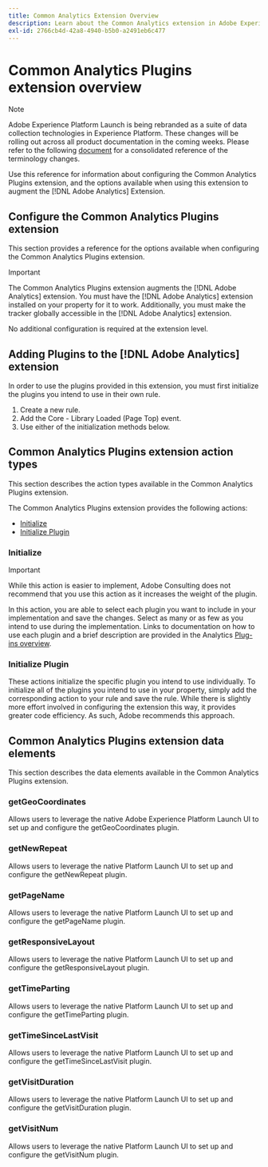 ```yaml
---
title: Common Analytics Extension Overview
description: Learn about the Common Analytics extension in Adobe Experience Platform Launch.
exl-id: 2766cb4d-42a8-4940-b5b0-a2491eb6c477
---
```

# Common Analytics Plugins extension overview

>[!NOTE]
>
>Adobe Experience Platform Launch is being rebranded as a suite of data collection technologies in Experience Platform. These changes will be rolling out across all product documentation in the coming weeks. Please refer to the following [document](../../../launch-term-updates.md) for a consolidated reference of the terminology changes.

Use this reference for information about configuring the Common Analytics Plugins extension, and the options available when using this extension to augment the [!DNL Adobe Analytics] Extension.

## Configure the Common Analytics Plugins extension

This section provides a reference for the options available when configuring the Common Analytics Plugins extension.

>[!IMPORTANT]
>
>The Common Analytics Plugins extension augments the [!DNL Adobe Analytics] extension. You must have the [!DNL Adobe Analytics] extension installed on your property for it to work. Additionally, you must make the tracker globally accessible in the [!DNL Adobe Analytics] extension.

No additional configuration is required at the extension level.

## Adding Plugins to the [!DNL Adobe Analytics] extension

In order to use the plugins provided in this extension, you must first initialize the plugins you intend to use in their own rule.

1. Create a new rule.
1. Add the Core - Library Loaded (Page Top) event.
1. Use either of the initialization methods below.

## Common Analytics Plugins extension action types

This section describes the action types available in the Common Analytics Plugins extension.

The Common Analytics Plugins extension provides the following actions:

* [Initialize](#initialize)
* [Initialize Plugin](#initialize-plugin)

### Initialize

>[!IMPORTANT]
>
>While this action is easier to implement, Adobe Consulting does not recommend that you use this action as it increases the weight of the plugin.

In this action, you are able to select each plugin you want to include in your implementation and save the changes. Select as many or as few as you intend to use during the implementation. Links to documentation on how to use each plugin and a brief description are provided in the Analytics [Plug-ins overview](https://docs.adobe.com/content/help/en/analytics/implementation/vars/plugins/impl-plugins.html).

### Initialize Plugin

These actions initialize the specific plugin you intend to use individually. To initialize all of the plugins you intend to use in your property, simply add the corresponding action to your rule and save the rule. While there is slightly more effort involved in configuring the extension this way, it provides greater code efficiency. As such, Adobe recommends this approach.

## Common Analytics Plugins extension data elements

This section describes the data elements available in the Common Analytics Plugins extension.

### getGeoCoordinates

Allows users to leverage the native Adobe Experience Platform Launch UI to set up and configure the getGeoCoordinates plugin. 

### getNewRepeat

Allows users to leverage the native Platform Launch UI to set up and configure the getNewRepeat plugin. 

### getPageName

Allows users to leverage the native Platform Launch UI to set up and configure the getPageName plugin. 

### getResponsiveLayout

Allows users to leverage the native Platform Launch UI to set up and configure the getResponsiveLayout plugin. 

### getTimeParting

Allows users to leverage the native Platform Launch UI to set up and configure the getTimeParting plugin. 

### getTimeSinceLastVisit

Allows users to leverage the native Platform Launch UI to set up and configure the getTimeSinceLastVisit plugin. 

### getVisitDuration

Allows users to leverage the native Platform Launch UI to set up and configure the getVisitDuration plugin. 

### getVisitNum

Allows users to leverage the native Platform Launch UI to set up and configure the getVisitNum plugin.

